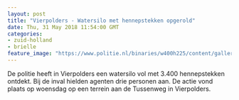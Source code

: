 ```yaml
---
layout: post
title: "Vierpolders - Watersilo met hennepstekken opgerold"
date: Thu, 31 May 2018 11:54:00 GMT
categories: 
- zuid-holland 
- brielle 
feature_image: "https://www.politie.nl/binaries/w400h225/content/gallery/politie/nieuws/2018/mei/07-rt/foto-watersilo-002.jpg"
---
```


De politie heeft in Vierpolders een watersilo vol met 3.400 hennepstekken ontdekt. Bij de inval hielden agenten drie personen aan. De actie vond plaats op woensdag op een terrein aan de Tussenweg in Vierpolders.
